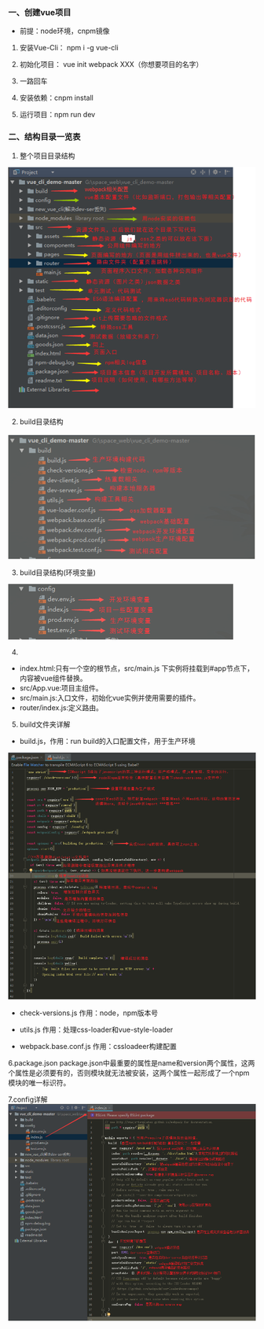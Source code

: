### 一、创建vue项目

* 前提：node环境，cnpm镜像

1. 安装Vue-Cli：    npm i -g vue-cli

2. 初始化项目： vue init webpack XXX（你想要项目的名字）

3. 一路回车

4. 安装依赖：cnpm install

5. 运行项目：npm run dev

### 二、结构目录一览表

1. 整个项目目录结构
<img src="proImgs/1.png">

2. build目录结构
<img src="proImgs/build.png">

3. build目录结构(环境变量)
<img src="proImgs/config.png">

4. 
* index.html:只有一个空的根节点，src/main.js 下实例将挂载到#app节点下，内容被vue组件替换。
* src/App.vue:项目主组件。
* src/main.js:入口文件，初始化vue实例并使用需要的插件。
* router/index.js:定义路由。

5. build文件夹详解
* build.js，作用：run build的入口配置文件，用于生产环境
<img src="proImgs/build2.png">

* check-versions.js 作用：node，npm版本号

* utils.js 作用：处理css-loader和vue-style-loader

* webpack.base.conf.js 作用：cssloadeer构建配置

6.package.json
package.json中最重要的属性是name和version两个属性，这两个属性是必须要有的，否则模块就无法被安装，这两个属性一起形成了一个npm模块的唯一标识符。

7.config详解
<img src="proImgs/config2.png">
